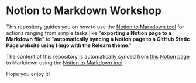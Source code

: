 # Notion to Markdown Workshop

This repository guides you on how to use the [Notion to Markdown tool](https://notion-to-md.bamidev.com/) for actions ranging from simple tasks like "**exporting a Notion page to a Markdown file**" to "**automatically syncing a Notion page to a GitHub Static Page website using Hugo with the Relearn theme**."

The content of this repository is automatically synced from [this Notion page](https://mybamidev.notion.site/Workshop-Notion-to-MD-8156738fecb344c6bc9f85ac373a8fb9?pvs=4) to Markdown using the [Notion to Markdown tool](https://notion-to-md.bamidev.com/).

Hope you enjoy it!
